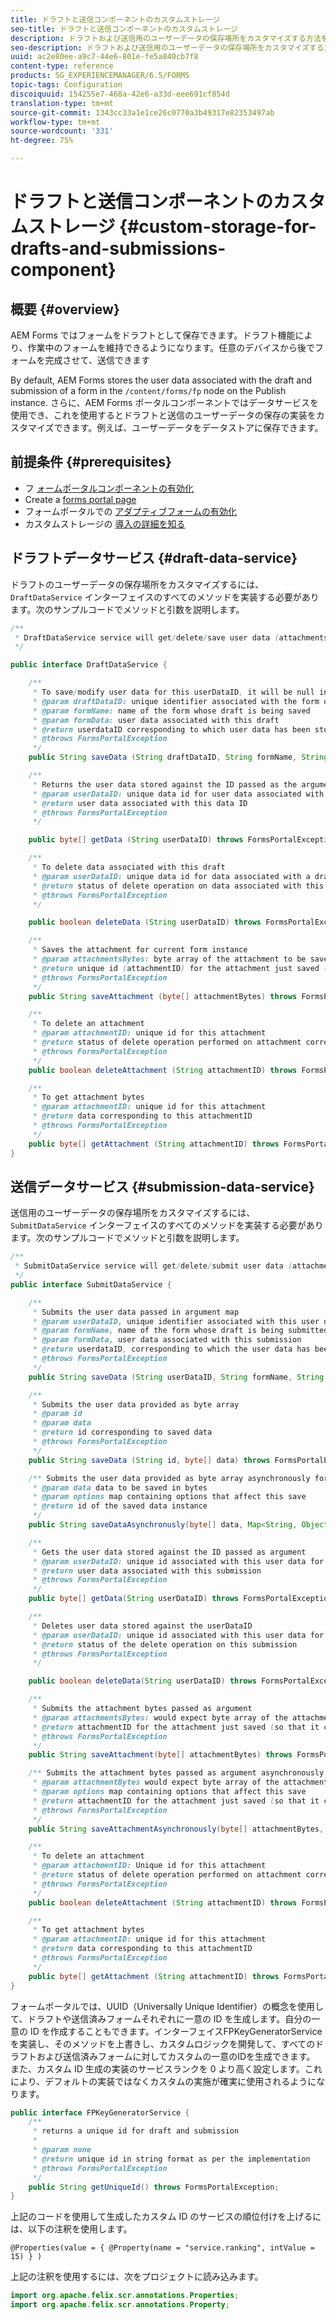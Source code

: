 ```yaml
---
title: ドラフトと送信コンポーネントのカスタムストレージ
seo-title: ドラフトと送信コンポーネントのカスタムストレージ
description: ドラフトおよび送信用のユーザーデータの保存場所をカスタマイズする方法を説明します。
seo-description: ドラフトおよび送信用のユーザーデータの保存場所をカスタマイズする方法を説明します。
uuid: ac2e80ee-a9c7-44e6-801e-fe5a840cb7f8
content-type: reference
products: SG_EXPERIENCEMANAGER/6.5/FORMS
topic-tags: Configuration
discoiquuid: 154255e7-468a-42e6-a33d-eee691cf854d
translation-type: tm+mt
source-git-commit: 1343cc33a1e1ce26c0770a3b49317e82353497ab
workflow-type: tm+mt
source-wordcount: '331'
ht-degree: 75%

---
```



# ドラフトと送信コンポーネントのカスタムストレージ {#custom-storage-for-drafts-and-submissions-component}

## 概要 {#overview}

AEM Forms ではフォームをドラフトとして保存できます。ドラフト機能により、作業中のフォームを維持できるようになります。任意のデバイスから後でフォームを完成させて、送信できます

By default, AEM Forms stores the user data associated with the draft and submission of a form in the `/content/forms/fp` node on the Publish instance. さらに、AEM Forms ポータルコンポーネントではデータサービスを使用でき、これを使用するとドラフトと送信のユーザーデータの保存の実装をカスタマイズできます。例えば、ユーザーデータをデータストアに保存できます。

## 前提条件  {#prerequisites}

* フ [ォームポータルコンポーネントの有効化](/help/forms/using/enabling-forms-portal-components.md)
* Create a [forms portal page](/help/forms/using/creating-form-portal-page.md)
* フォームポータルでの [アダプティブフォームの有効化](/help/forms/using/draft-submission-component.md)
* カスタムストレージの [導入の詳細を知る](/help/forms/using/draft-submission-component.md#customizing-the-storage)

## ドラフトデータサービス {#draft-data-service}

ドラフトのユーザーデータの保存場所をカスタマイズするには、`DraftDataService` インターフェイスのすべてのメソッドを実装する必要があります。次のサンプルコードでメソッドと引数を説明します。

```java
/**
 * DraftDataService service will get/delete/save user data (attachments and form data) filled with a draft instance of Form
 */

public interface DraftDataService {

    /**
     * To save/modify user data for this userDataID, it will be null in case of creation
     * @param draftDataID: unique identifier associated with the form data
     * @param formName: name of the form whose draft is being saved
     * @param formData: user data associated with this draft
     * @return userdataID corresponding to which user data has been stored and which can be used later to retrieve this user data
     * @throws FormsPortalException
     */
    public String saveData (String draftDataID, String formName, String formData) throws FormsPortalException;

    /**
     * Returns the user data stored against the ID passed as the argument
     * @param userDataID: unique data id for user data associated with a draft
     * @return user data associated with this data ID
     * @throws FormsPortalException
     */

    public byte[] getData (String userDataID) throws FormsPortalException;

    /**
     * To delete data associated with this draft
     * @param userDataID: unique data id for data associated with a draft
     * @return status of delete operation on data associated with this draft
     * @throws FormsPortalException
     */

    public boolean deleteData (String userDataID) throws FormsPortalException;

    /**
     * Saves the attachment for current form instance
     * @param attachmentsBytes: byte array of the attachment to be saved
     * @return unique id (attachmentID) for the attachment just saved (so that it could be retrieved later)
     * @throws FormsPortalException
     */
    public String saveAttachment (byte[] attachmentBytes) throws FormsPortalException;

    /**
     * To delete an attachment
     * @param attachmentID: unique id for this attachment
     * @return status of delete operation performed on attachment corresponding to this attachment ID
     * @throws FormsPortalException
     */
    public boolean deleteAttachment (String attachmentID) throws FormsPortalException;

    /**
     * To get attachment bytes
     * @param attachmentID: unique id for this attachment
     * @return data corresponding to this attachmentID
     * @throws FormsPortalException
     */
    public byte[] getAttachment (String attachmentID) throws FormsPortalException;
}
```

## 送信データサービス {#submission-data-service}

送信用のユーザーデータの保存場所をカスタマイズするには、`SubmitDataService` インターフェイスのすべてのメソッドを実装する必要があります。次のサンプルコードでメソッドと引数を説明します。

```java
/**
 * SubmitDataService service will get/delete/submit user data (attachments and form data) filled with a submission of Form
 */
public interface SubmitDataService {

    /**
     * Submits the user data passed in argument map
     * @param userDataID, unique identifier associated with this user data
     * @param formName, name of the form whose draft is being submitted
     * @param formData, user data associated with this submission
     * @return userdataID, corresponding to which the user data has been stored and which can be used later to retrieve this data
     * @throws FormsPortalException
     */
    public String saveData (String userDataID, String formName, String formData) throws FormsPortalException;

    /**
     * Submits the user data provided as byte array
     * @param id
     * @param data
     * @return id corresponding to saved data
     * @throws FormsPortalException
     */
    public String saveData (String id, byte[] data) throws FormsPortalException;

    /** Submits the user data provided as byte array asynchronously for the user name provided in the options map
     * @param data data to be saved in bytes
     * @param options map containing options that affect this save
     * @return id of the saved data instance
     */
    public String saveDataAsynchronusly(byte[] data, Map<String, Object> options) throws FormsPortalException;

    /**
     * Gets the user data stored against the ID passed as argument
     * @param userDataID: unique id associated with this user data for this submission
     * @return user data associated with this submission
     * @throws FormsPortalException
     */
    public byte[] getData(String userDataID) throws FormsPortalException;

    /**
     * Deletes user data stored against the userDataID
     * @param userDataID: unique id associated with this user data for this submission
     * @return status of the delete operation on this submission
     * @throws FormsPortalException
     */

    public boolean deleteData(String userDataID) throws FormsPortalException;

    /**
     * Submits the attachment bytes passed as argument
     * @param attachmentsBytes: would expect byte array of the attachment for this submission
     * @return attachmentID for the attachment just saved (so that it could be retrieved later)
     * @throws FormsPortalException
     */
    public String saveAttachment(byte[] attachmentBytes) throws FormsPortalException;

    /** Submits the attachment bytes passed as argument asynchronously for the user id provided in options map.
     * @param attachmentBytes would expect byte array of the attachment for this submission
     * @param options map containing options that affect this save
     * @return attachmentID for the attachment just saved (so that it could be retrieved later)
     * @throws FormsPortalException
     */
    public String saveAttachmentAsynchronously(byte[] attachmentBytes, Map<String, Object> options) throws FormsPortalException;

    /**
     * To delete an attachment
     * @param attachmentID: Unique id for this attachment
     * @return status of delete operation performed on attachment corresponding to this attachment ID
     * @throws FormsPortalException
     */
    public boolean deleteAttachment (String attachmentID) throws FormsPortalException;

    /**
     * To get attachment bytes
     * @param attachmentID: unique id for this attachment
     * @return data corresponding to this attachmentID
     * @throws FormsPortalException
     */
    public byte[] getAttachment (String attachmentID) throws FormsPortalException;
}
```

フォームポータルでは、UUID（Universally Unique Identifier）の概念を使用して、ドラフトや送信済みフォームそれぞれに一意の ID を生成します。自分の一意の ID を作成することもできます。インターフェイスFPKeyGeneratorServiceを実装し、そのメソッドを上書きし、カスタムロジックを開発して、すべてのドラフトおよび送信済みフォームに対してカスタムの一意のIDを生成できます。 また、カスタム ID 生成の実装のサービスランクを 0 より高く設定します。これにより、デフォルトの実装ではなくカスタムの実施が確実に使用されるようになります。

```java
public interface FPKeyGeneratorService {
    /**
     * returns a unique id for draft and submission
     *
     * @param none
     * @return unique id in string format as per the implementation
     * @throws FormsPortalException
     */
    public String getUniqueId() throws FormsPortalException;
}
```

上記のコードを使用して生成したカスタム ID のサービスの順位付けを上げるには、以下の注釈を使用します。

`@Properties(value = { @Property(name = "service.ranking", intValue = 15) } )`

上記の注釈を使用するには、次をプロジェクトに読み込みます。

```java
import org.apache.felix.scr.annotations.Properties;
import org.apache.felix.scr.annotations.Property;
```


